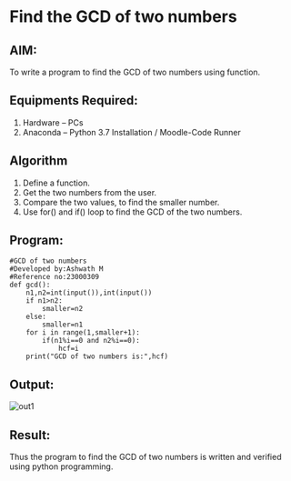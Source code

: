 # Find the GCD of two numbers

## AIM:
To write a program to find the GCD of two numbers using function.

## Equipments Required:
1. Hardware – PCs
2. Anaconda – Python 3.7 Installation / Moodle-Code Runner

## Algorithm
1. Define a function.
2. Get the two numbers from the user.
3. Compare the two values, to find the smaller number.
4. Use for() and if() loop to find the GCD of the two numbers.

## Program:
```
#GCD of two numbers
#Developed by:Ashwath M
#Reference no:23000309
def gcd():
    n1,n2=int(input()),int(input())
    if n1>n2:
        smaller=n2
    else:
        smaller=n1
    for i in range(1,smaller+1):
        if(n1%i==0 and n2%i==0):
            hcf=i
    print("GCD of two numbers is:",hcf)         
```

## Output:
![out1](https://github.com/Ashwathm12/GCD-of-two-numbers/assets/138849225/b5383561-1dca-4665-8cfc-09f17113c6a3)

## Result:
Thus the program to find the GCD of two numbers is written and verified using python programming.
